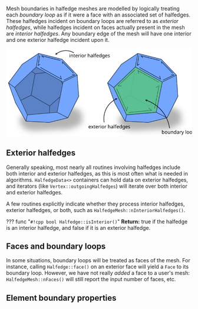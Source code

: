 Mesh boundaries in halfedge meshes are modelled by logically treating each _boundary loop_ as if it were a face with an associated set of halfedges. These halfedges incident on boundary loops are referred to as _exterior halfedges_, while halfedges incident on faces actually present in the mesh are _interior halfedges_. Any boundary edge of the mesh will have one interior and one exterior halfedge incident upon it.

![halfedge boundary diagram](../media/halfedge_boundary_diagram.svg)

## Exterior halfedges

Generally speaking, most nearly all routines involving halfedges include both interior and exterior halfedges, as this is most often what is needed in algorithms. `HalfedgeData<>` containers can hold data on exterior halfedges, and iterators (like `Vertex::outgoingHalfedges`) will iterate over both interior and exterior halfedges.

A few routines explicitly indicate whether they process interior halfedges, exterior halfedges, or both, such as `HalfedgeMesh::nInteriorHalfedges()`.

??? func "`#!cpp bool Halfedge::isInterior()`"
    **Return:** true if the halfedge is an interior halfedge, and false if it is an exterior halfedge.


## Faces and boundary loops

In some situations, boundary loops will be treated as faces of the mesh. For instance, calling `Halfedge::face()` on an exterior face will yield a `Face` to its boundary loop.  However, we have not really _added_ a face to a user's mesh: `HalfedgeMesh::nFaces()` will still report the input number of faces, etc. 


## Element boundary properties
